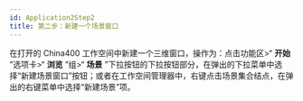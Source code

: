 ```yaml
---
id: Application2Step2
title: 第二步：新建一个场景窗口  
---  
```

在打开的 China400 工作空间中新建一个三维窗口，操作为：点击功能区>“ **开始** ”选项卡>“ **浏览** ”组>“ **场景**
”下拉按钮的下拉按钮部分，在弹出的下拉菜单中选择“新建场景窗口”按钮；或者在工作空间管理器中，右键点击场景集合结点，在弹出的右键菜单中选择“新建场景”项。

